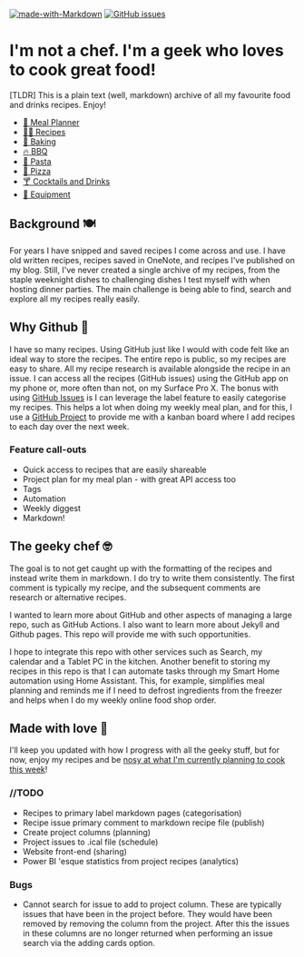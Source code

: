 [![made-with-Markdown](https://img.shields.io/badge/Made%20with-Markdown-1f425f.svg)](http://commonmark.org)
[![GitHub issues](https://img.shields.io/github/issues/jcallaghan/The-Cookbook.svg)](https://github.com/jcallaghan/The-Cookbook/issues/)

# I'm not a chef. I'm a geek who loves to cook great food!
[TLDR] This is a plain text (well, markdown) archive of all my favourite food and drinks recipes. Enjoy!

- [📅 Meal Planner](/projects/10)
- [🧑‍🍳 Recipes](/Recipes.md)
- [🍥 Baking](/Baing.md)
- [🔥 BBQ](/BBQ.md)
- [🍝 Pasta](/Pasta.md)
- [🍕 Pizza](/Pizza.md)
- [🍸 Cocktails and Drinks](/Cocktails-and-Drinks.md)
- [🔪 Equipment](/Equipent.md)

## Background 🍽️
For years I have snipped and saved recipes I come across and use. I have old written recipes, recipes saved in OneNote, and recipes I've published on my blog. Still, I've never created a single archive of my recipes, from the staple weeknight dishes to challenging dishes I test myself with when hosting dinner parties. The main challenge is being able to find, search and explore all my recipes really easily.

## Why Github 🧰
I have so many recipes. Using GitHub just like I would with code felt like an ideal way to store the recipes. The entire repo is public, so my recipes are easy to share. All my recipe research is available alongside the recipe in an issue. I can access all the recipes (GitHub issues) using the GitHub app on my phone or, more often than not, on my Surface Pro X. The bonus with using [GitHub Issues](/issues) is I can leverage the label feature to easily categorise my recipes. This helps a lot when doing my weekly meal plan, and for this, I use a [GitHub Project](/projects/10) to provide me with a kanban board where I add recipes to each day over the next week.

### Feature call-outs
- Quick access to recipes that are easily shareable
- Project plan for my meal plan - with great API access too
- Tags
- Automation
- Weekly diggest
- Markdown!

## The geeky chef 🤓

The goal is to not get caught up with the formatting of the recipes and instead write them in markdown. I do try to write them consistently. The first comment is typically my recipe, and the subsequent comments are research or alternative recipes.

I wanted to learn more about GitHub and other aspects of managing a large repo, such as GitHub Actions. I also want to learn more about Jekyll and Github pages. This repo will provide me with such opportunities. 

I hope to integrate this repo with other services such as Search, my calendar and a Tablet PC in the kitchen. Another benefit to storing my recipes in this repo is that I can automate tasks through my Smart Home automation using Home Assistant. This, for example, simplifies meal planning and reminds me if I need to defrost ingredients from the freezer and helps when I  do my weekly online food shop order. 


## Made with love 💖

I'll keep you updated with how I progress with all the geeky stuff, but for now, enjoy my recipes and be [nosy at what I'm currently planning to cook this week](/projects/10)!

### //TODO
- Recipes to primary label markdown pages (categorisation)
- Recipe issue primary comment to markdown recipe file (publish)
- Create project columns (planning)
- Project issues to .ical file (schedule)
- Website front-end (sharing)
- Power BI 'esque statistics from project recipes (analytics)

### Bugs
- Cannot search for issue to add to project column. These are typically issues that have been in the project before. They would have been removed by removing the column from the project. After this the issues in these columns are no longer returned when performing an issue search via the adding cards option.
